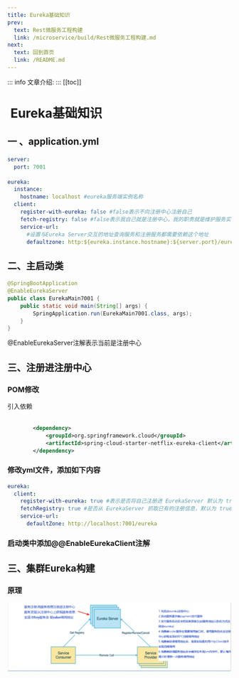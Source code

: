 ```yaml
---
title: Eureka基础知识
prev:
  text: Rest微服务工程构建
  link: /microservice/build/Rest微服务工程构建.md
next:
  text: 回到首页
  link: /README.md
---
```

::: info
文章介绍:
:::
[[toc]]

#  Eureka基础知识

## 一 、application.yml 

```yaml
server:
  port: 7001

eureka:
  instance:
    hostname: localhost #eureka服务端实例名称
  client:
    register-with-eureka: false #false表示不向注册中心注册自己
    fetch-registry: false #false表示我自己就是注册中心，我的职责就是维护服务实例，并不需要去检索服务
    service-url:
      #设置与Eureka Server交互的地址查询服务和注册服务都需要依赖这个地址
      defaultzone: http:${eureka.instance.hostname}:${server.port}/eureka/

```



## 二、主启动类

```java
@SpringBootApplication
@EnableEurekaServer
public class EurekaMain7001 {
    public static void main(String[] args) {
        SpringApplication.run(EurekaMain7001.class, args);
    }
}
```

@EnableEurekaServer注解表示当前是注册中心

## 三、注册进注册中心

### POM修改

引入依赖

```xml

        <dependency>
            <groupId>org.springframework.cloud</groupId>
            <artifactId>spring-cloud-starter-netflix-eureka-client</artifactId>
        </dependency>
```

### 修改yml文件，添加如下内容

```yaml
eureka:
  client:
    register-with-eureka: true #表示是否将自己注册进 EurekaServer 默认为 true 。
    fetchRegistry: true #是否从 EurekaServer 抓取已有的注册信息，默认为 true 。单节点无所谓，集群必须设置为 true 才能配合 ribbon 使用负载均衡
    service-url:
      defaultZone: http://localhost:7001/eureka
```

### 启动类中添加@@EnableEurekaClient注解

## 三、集群Eureka构建

### 原理

![理论图](https://raw.githubusercontent.com/fuxuelong/docs/master/docs/microservice/build/pic/eureka服务集群原理图.jpg)



### 